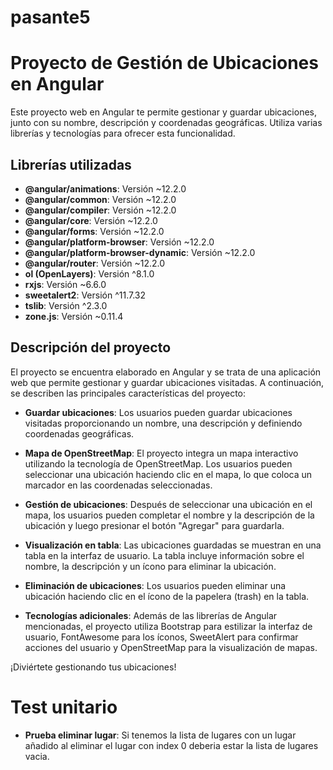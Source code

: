 # pasante5

# Proyecto de Gestión de Ubicaciones en Angular

Este proyecto web en Angular te permite gestionar y guardar ubicaciones, junto con su nombre, descripción y coordenadas geográficas. Utiliza varias librerías y tecnologías para ofrecer esta funcionalidad.

## Librerías utilizadas

- **@angular/animations**: Versión ~12.2.0
- **@angular/common**: Versión ~12.2.0
- **@angular/compiler**: Versión ~12.2.0
- **@angular/core**: Versión ~12.2.0
- **@angular/forms**: Versión ~12.2.0
- **@angular/platform-browser**: Versión ~12.2.0
- **@angular/platform-browser-dynamic**: Versión ~12.2.0
- **@angular/router**: Versión ~12.2.0
- **ol (OpenLayers)**: Versión ^8.1.0
- **rxjs**: Versión ~6.6.0
- **sweetalert2**: Versión ^11.7.32
- **tslib**: Versión ^2.3.0
- **zone.js**: Versión ~0.11.4

## Descripción del proyecto

El proyecto se encuentra elaborado en Angular y se trata de una aplicación web que permite gestionar y guardar ubicaciones visitadas. A continuación, se describen las principales características del proyecto:

- **Guardar ubicaciones**: Los usuarios pueden guardar ubicaciones visitadas proporcionando un nombre, una descripción y definiendo coordenadas geográficas.

- **Mapa de OpenStreetMap**: El proyecto integra un mapa interactivo utilizando la tecnología de OpenStreetMap. Los usuarios pueden seleccionar una ubicación haciendo clic en el mapa, lo que coloca un marcador en las coordenadas seleccionadas.

- **Gestión de ubicaciones**: Después de seleccionar una ubicación en el mapa, los usuarios pueden completar el nombre y la descripción de la ubicación y luego presionar el botón "Agregar" para guardarla.

- **Visualización en tabla**: Las ubicaciones guardadas se muestran en una tabla en la interfaz de usuario. La tabla incluye información sobre el nombre, la descripción y un ícono para eliminar la ubicación.

- **Eliminación de ubicaciones**: Los usuarios pueden eliminar una ubicación haciendo clic en el ícono de la papelera (trash) en la tabla.

- **Tecnologías adicionales**: Además de las librerías de Angular mencionadas, el proyecto utiliza Bootstrap para estilizar la interfaz de usuario, FontAwesome para los íconos, SweetAlert para confirmar acciones del usuario y OpenStreetMap para la visualización de mapas.


¡Diviértete gestionando tus ubicaciones!


# Test unitario

- **Prueba eliminar lugar**: Si tenemos la lista de lugares con un lugar añadido al eliminar el lugar con index 0 deberia estar la lista de lugares vacia.
